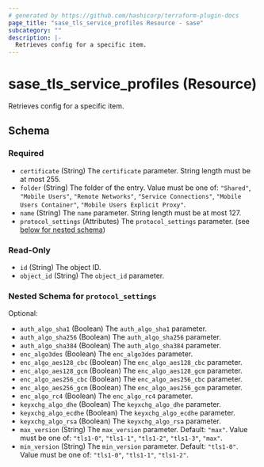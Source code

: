 ```yaml
---
# generated by https://github.com/hashicorp/terraform-plugin-docs
page_title: "sase_tls_service_profiles Resource - sase"
subcategory: ""
description: |-
  Retrieves config for a specific item.
---
```


# sase_tls_service_profiles (Resource)

Retrieves config for a specific item.



<!-- schema generated by tfplugindocs -->
## Schema

### Required

- `certificate` (String) The `certificate` parameter. String length must be at most 255.
- `folder` (String) The folder of the entry. Value must be one of: `"Shared"`, `"Mobile Users"`, `"Remote Networks"`, `"Service Connections"`, `"Mobile Users Container"`, `"Mobile Users Explicit Proxy"`.
- `name` (String) The `name` parameter. String length must be at most 127.
- `protocol_settings` (Attributes) The `protocol_settings` parameter. (see [below for nested schema](#nestedatt--protocol_settings))

### Read-Only

- `id` (String) The object ID.
- `object_id` (String) The `object_id` parameter.

<a id="nestedatt--protocol_settings"></a>
### Nested Schema for `protocol_settings`

Optional:

- `auth_algo_sha1` (Boolean) The `auth_algo_sha1` parameter.
- `auth_algo_sha256` (Boolean) The `auth_algo_sha256` parameter.
- `auth_algo_sha384` (Boolean) The `auth_algo_sha384` parameter.
- `enc_algo3des` (Boolean) The `enc_algo3des` parameter.
- `enc_algo_aes128_cbc` (Boolean) The `enc_algo_aes128_cbc` parameter.
- `enc_algo_aes128_gcm` (Boolean) The `enc_algo_aes128_gcm` parameter.
- `enc_algo_aes256_cbc` (Boolean) The `enc_algo_aes256_cbc` parameter.
- `enc_algo_aes256_gcm` (Boolean) The `enc_algo_aes256_gcm` parameter.
- `enc_algo_rc4` (Boolean) The `enc_algo_rc4` parameter.
- `keyxchg_algo_dhe` (Boolean) The `keyxchg_algo_dhe` parameter.
- `keyxchg_algo_ecdhe` (Boolean) The `keyxchg_algo_ecdhe` parameter.
- `keyxchg_algo_rsa` (Boolean) The `keyxchg_algo_rsa` parameter.
- `max_version` (String) The `max_version` parameter. Default: `"max"`. Value must be one of: `"tls1-0"`, `"tls1-1"`, `"tls1-2"`, `"tls1-3"`, `"max"`.
- `min_version` (String) The `min_version` parameter. Default: `"tls1-0"`. Value must be one of: `"tls1-0"`, `"tls1-1"`, `"tls1-2"`.


